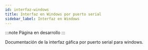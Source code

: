 ```yaml
---
id: interfaz-windows
title: Interfaz en Windows por puerto serial
sidebar_label: Interfaz en Windows
---
```


:::note
Página en desarrollo
:::

Documentación de la interfaz gáfica por puerto serial para windows.